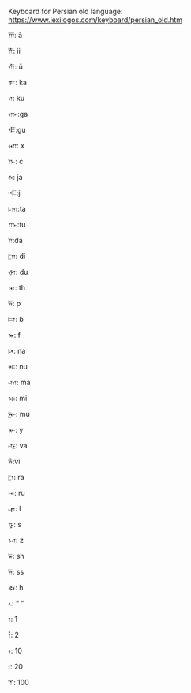 Keyboard for Persian old language: https://www.lexilogos.com/keyboard/persian_old.htm


𐎠: ā 

𐎡: ii

𐎢: ū 

𐎣: ka 

𐎤: ku 

𐎥:ga 

𐎦:gu 

𐎧: x 

𐎨: c 

𐎩: ja 

𐎪:ji 

𐎫:ta 

𐎬:tu 

𐎭:da 

𐎮: di 

𐎯: du 

𐎰: th 

𐎱: p 

𐎲: b 

𐎳: f 

𐎴: na 

𐎵: nu 

𐎶: ma

𐎷: mi 

𐎸: mu

𐎹: y 

𐎺: va 

𐎻:vi 

𐎼: ra 

𐎽: ru 

𐎾: l 

𐎿: s  

𐏀: z 

𐏁: sh 

𐏂: ss

𐏃: h  

𐏐: “ ”

𐏑: 1

𐏒: 2

𐏓: 10

𐏔: 20

𐏕: 100
